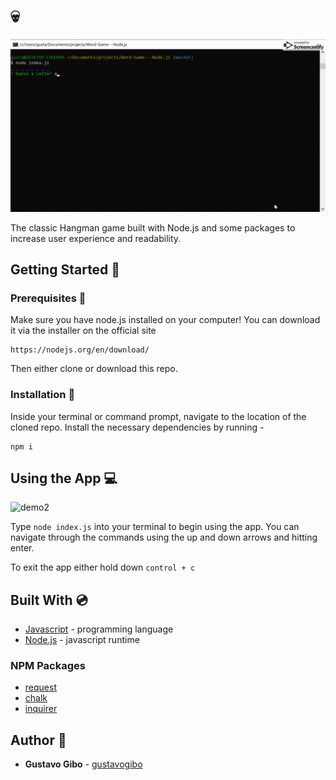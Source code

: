 #  :skull:

![demo](./gifs/1.gif)

The classic Hangman game built with Node.js and some packages to increase user experience and readability. 

## Getting Started :floppy_disk:

### Prerequisites :open_file_folder:
Make sure you have node.js installed on your computer! You can download it via the installer on the official site
```
https://nodejs.org/en/download/
```
Then either clone or download this repo.

### Installation :file_folder:
Inside your terminal or command prompt, navigate to the location of the cloned repo. Install the necessary dependencies by running - 
```
npm i
```

## Using the App :computer:

![demo2](./gifs/demo2.gif)

Type `node index.js` into your terminal to begin using the app. You can navigate through the commands using the up and down arrows and hitting enter. 

To exit the app either hold down `control + c`


## Built With :cd:
* [Javascript](https://www.javascript.com/) - programming language
* [Node.js](https://nodejs.org/en/) - javascript runtime

### NPM Packages
* [request](https://www.npmjs.com/package/request)
* [chalk](https://www.npmjs.com/package/chalk)
* [inquirer](https://www.npmjs.com/package/inquirer)

## Author :key:
* **Gustavo Gibo** - [gustavogibo](https://github.com/gustavogibo)